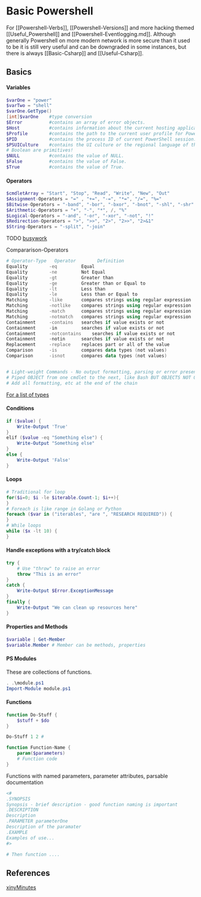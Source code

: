 # Basic Powershell
For [[Powershell-Verbs]], [[Powershell-Versions]] and more hacking themed [[Useful_Powershell]] and [[Powershell-Eventlogging.md]]. Although generally Powershell on more modern network is more secure than it used to be it is still very useful and can be downgraded in some instances, but there is always [[Basic-Csharp]] and [[Useful-Csharp]].

## Basics

#### Variables
```powershell
$varOne = "power"
$varTwo = "shell"
$varOne.GetType()
[int]$varOne 	#type conversion
$Error 			#contains an array of error objects.
$Host 			#contains information about the current hosting application.
$Profile 		#contains the path to the current user profile for PowerShell.
$PID  			#contains the process ID of current PowerShell session.
$PSUICulture  	#contains the UI culture or the regional language of the user interface.
# Boolean are primitives!
$NULL  			#contains the value of NULL.
$False 			#contains the value of False.
$True 			#contains the value of True.
```

#### Operators

```powershell
$cmdletArray = "Start", "Stop", "Read", "Write", "New", "Out"
$Assignment-Operators = "=" , "+=", "-=", "*=", "/=", "%="
$Bitwise-Operators = "-band", "-bor", "-bxor", "-bnot", "-shl", "-shr"
$Arithmetic-Operators = "+", "-", "*", /, "%"
$Logical-Operators = "-and", "-or", "-xor", "-not", "!"
$Redirection-Operators = ">", ">>", "2>", "2>>", "2>&1"
$String-Operators = "-split", "-join"
```

TODO [busywork](https://docs.microsoft.com/en-us/powershell/module/microsoft.powershell.core/about/about_operators?view=powershell-7.2)

Compararison-Operators 
```powershell
# Operator-Type   Operator        Definition
Equality      	-eq      	Equal
Equality   		-ne      	Not Equal
Equality        -gt      	Greater than
Equality      	-ge      	Greater than or Equal to
Equality        -lt      	Less than
Equality      	-le      	Less than or Equal to
Matching        -like      	compares strings using regular expression
Matching      	-notlike    compares strings using regular expression
Matching      	-match      compares strings using regular expression
Matching      	-notmatch   compares strings using regular expression
Containment     -contains   searches if value exists or not
Containment     -in    	    searches if value exists or not
Containment     -notcontains    searches if value exists or not
Containment     -notin    	searches if value exists or not
Replacement     -replace    replaces part or all of the value
Comparison      -is     	compares data types (not values)
Comparison      -isnot  	compares data types (not values)


# Light-weight Commands - No output formatting, parsing or error presentation
# Piped OBJECT from one cmdlet to the next, like Bash BUT OBJECTS NOT OUTPUT!
# Add all formatting, etc at the end of the chain
```

[For a list of types](https://docs.microsoft.com/en-us/powershell/scripting/lang-spec/chapter-04?view=powershell-7.2)

#### Conditions

```powershell
if ($value) {
	Write-Output 'True'
}
elif ($value -eq "Something else") {
	Write-Output "Something else"
}
else {
	Write-Output 'False'
}

```

#### Loops

```powershell
# Traditional for loop
for($i=0; $i -le $iterable.Count-1; $i++){
}
# Foreach is like range in Golang or Python
foreach ($var in ("iterables", "are ", "RESEARCH REQUIRED")) {
}
# While loops
while ($x -lt 10) {
}

```

#### Handle exceptions with a try/catch block

```powershell
try {
    # Use "throw" to raise an error
    throw "This is an error"
}
catch {
    Write-Output $Error.ExceptionMessage
}
finally {
    Write-Output "We can clean up resources here"
}
```

#### Properties and Methods
```powershell
$variable | Get-Member
$variable.Member # Member can be methods, properties
```

#### PS Modules
These are collections of functions.
```powershell
. .\module.ps1
Import-Module module.ps1 
```

#### Functions
```powershell
function Do-Stuff {
	$stuff + $do
}

Do-Stuff 1 2 # 

function Function-Name { 
	param($parameters)
	# Function code
}
```
Functions with named parameters, parameter attributes, parsable documentation
```powershell
<#
.SYNOPSIS
Synopsis - brief description - good function naming is important
.DESCRIPTION
Description
.PARAMETER parameterOne
Description of the paramater
.EXAMPLE
Examples of use...
#>

# Then function ....

```

## References
[xinyMinutes](https://learnxinyminutes.com/docs/powershell/)